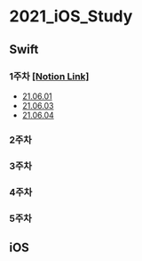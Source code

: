 # 2021_iOS_Study

## **Swift**
### **1주차** [[Notion Link]](https://www.notion.so/1-38a1ba0d77b54f04be0f9b96ee274b10)
- [21.06.01](https://github.com/skyqnaqna/2021_iOS_Study/blob/main/Swift/1week/0601.swift)
- [21.06.03](https://github.com/skyqnaqna/2021_iOS_Study/blob/main/Swift/1week/0603.swift)
- [21.06.04](https://github.com/skyqnaqna/2021_iOS_Study/blob/main/Swift/1week/0604.swift)

### **2주차**
### **3주차**
### **4주차**
### **5주차**

## **iOS**